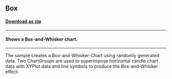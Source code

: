 ## Box
#### [Download as zip](https://minhaskamal.github.io/DownGit/#/home?url=https://github.com/GrapeCity/ComponentOne-WinForms-Samples/tree/master/NetFramework\Charts\VB\Box)
____
#### Shows a Box-and-Whisker chart.
____
The sample creates a Box-and-Whisker-Chart using randomly generated data.  Two ChartGroups are used to superimpose horizontal candle chart data with XYPlot data and line symbols to produce the Box-and-Whisker effect. 